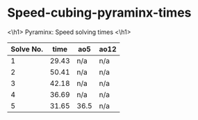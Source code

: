 # Speed-cubing-pyraminx-times
<\h1> Pyraminx: Speed solving times <\h1>

|Solve No.|time|ao5|ao12|
|---------|----|---|----|
|    1    |29.43|n/a|n/a|
|    2    |50.41|n/a|n/a|
|    3    |42.18|n/a|n/a|
|    4    |36.69|n/a|n/a|
|    5    |31.65|36.5|n/a|
